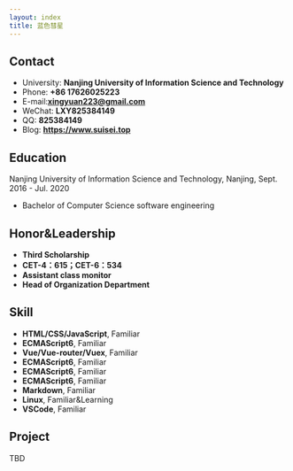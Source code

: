 ```yaml
---
layout: index
title: 蓝色彗星
---
```

## Contact

- University: **Nanjing University of Information Science and Technology**
- Phone: **+86 17626025223**
- E-mail:**xingyuan223@gmail.com**
- WeChat: **LXY825384149**
- QQ: **825384149**
- Blog: **<https://www.suisei.top>**

## Education

Nanjing University of Information Science and Technology, Nanjing, Sept. 2016 - Jul. 2020

- Bachelor of Computer Science software engineering


## Honor&Leadership
- **Third Scholarship**
- **CET-4：615；CET-6：534**
- **Assistant class monitor**
- **Head of Organization Department**


## Skill

- **HTML/CSS/JavaScript**, Familiar
- **ECMAScript6**, Familiar
- **Vue/Vue-router/Vuex**, Familiar
- **ECMAScript6**, Familiar
- **ECMAScript6**, Familiar
- **ECMAScript6**, Familiar
- **Markdown**, Familiar
- **Linux**, Familiar&Learning
- **VSCode**, Familiar
  

## Project

TBD

